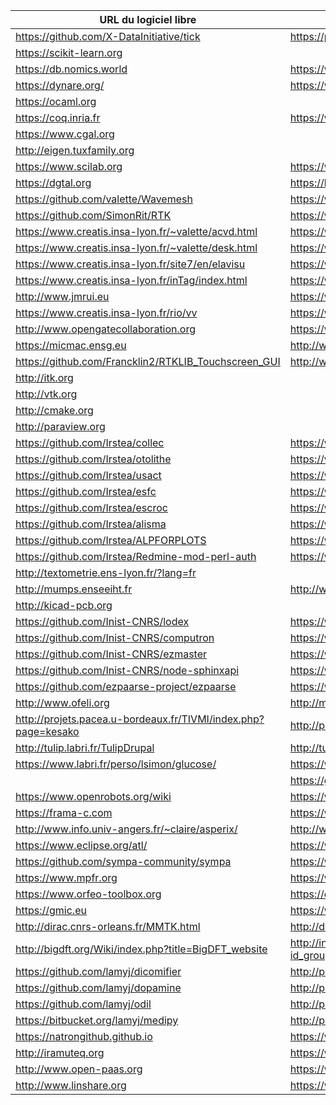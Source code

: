 | URL du logiciel libre                                            | URL du labo contributeur principal                                        |
|------------------------------------------------------------------|---------------------------------------------------------------------------|
| <https://github.com/X-DataInitiative/tick>                       | <https://portail.polytechnique.edu/datascience/fr>
| <https://scikit-learn.org>                                       |                                                                           |
| <https://db.nomics.world>                                        | <https://www.cepremap.fr/>                                                |
| <https://dynare.org/>                                            | <https://www.cepremap.fr/>                                                |
| <https://ocaml.org>                                              |                                                                           |
| <https://coq.inria.fr>                                           | <https://www.inria.fr>                                                    |
| <https://www.cgal.org>                                           |                                                                           |
| <http://eigen.tuxfamily.org>                                     |                                                                           |
| <https://www.scilab.org>                                         | <https://www.inria.fr> (début)                                            |
| <https://dgtal.org>                                              | <https://liris.cnrs.fr>                                                   |
| <https://github.com/valette/Wavemesh>                            | <https://www.creatis.insa-lyon.fr>                                        |
| <https://github.com/SimonRit/RTK>                                | <https://www.creatis.insa-lyon.fr>                                        |
| <https://www.creatis.insa-lyon.fr/~valette/acvd.html>            | <https://www.creatis.insa-lyon.fr>                                        |
| <https://www.creatis.insa-lyon.fr/~valette/desk.html>            | <https://www.creatis.insa-lyon.fr>                                        |
| <https://www.creatis.insa-lyon.fr/site7/en/elavisu>              | <https://www.creatis.insa-lyon.fr>                                        |
| <https://www.creatis.insa-lyon.fr/inTag/index.html>              | <https://www.creatis.insa-lyon.fr>                                        |
| <http://www.jmrui.eu>                                            | <https://www.creatis.insa-lyon.fr>                                        |
| <https://www.creatis.insa-lyon.fr/rio/vv>                        | <https://www.creatis.insa-lyon.fr>                                        |
| <http://www.opengatecollaboration.org>                           | <https://www.creatis.insa-lyon.fr>                                        |
| <https://micmac.ensg.eu>                                         | <http://www.ensg.eu/>		                                       |
| <https://github.com/Francklin2/RTKLIB_Touchscreen_GUI>           | <http://www.ensg.eu/>						       |
| <http://itk.org>                                                 |                                                                           |
| <http://vtk.org>                                                 |                                                                           |
| <http://cmake.org>                                               |                                                                           |
| <http://paraview.org>                                            |                                                                           |
| <https://github.com/Irstea/collec>                               | <https://www.irstea.fr>                                                   |
| <https://github.com/Irstea/otolithe>                             | <https://www.irstea.fr>                                                   |
| <https://github.com/Irstea/usact>                                | <https://www.irstea.fr>                                                   |
| <https://github.com/Irstea/esfc>                                 | <https://www.irstea.fr>                                                   |
| <https://github.com/Irstea/escroc>                               | <https://www.irstea.fr>                                                   |
| <https://github.com/Irstea/alisma>                               | <https://www.irstea.fr>                                                   |
| <https://github.com/Irstea/ALPFORPLOTS>                          | <https://www.irstea.fr>                                                   |
| <https://github.com/Irstea/Redmine-mod-perl-auth>                | <https://www.irstea.fr>                                                   |
| <http://textometrie.ens-lyon.fr/?lang=fr>                        |                                                                           |
| <http://mumps.enseeiht.fr>                                       | <http://www.enseeiht.fr>                                                  |
| <http://kicad-pcb.org>                                           |                                                                           |
| <https://github.com/Inist-CNRS/lodex>                            | <https://www.inist.fr>                                                    |
| <https://github.com/Inist-CNRS/computron>                        | <https://www.inist.fr>                                                    |
| <https://github.com/Inist-CNRS/ezmaster>                         | <https://www.inist.fr>                                                    |
| <https://github.com/Inist-CNRS/node-sphinxapi>                   | <https://www.inist.fr>                                                    |
| <https://github.com/ezpaarse-project/ezpaarse>                   | <https://www.inist.fr>                                                    |
| <http://www.ofeli.org>                                           | <http://math.univ-bpclermont.fr>                                          |
| <http://projets.pacea.u-bordeaux.fr/TIVMI/index.php?page=kesako> | <http://projets.pacea.u-bordeaux.fr/TIVMI>                                |
| <http://tulip.labri.fr/TulipDrupal>                              | <http://tulip.labri.fr>                                                   |
| <https://www.labri.fr/perso/lsimon/glucose/>                     | <https://www.labri.fr>                                                    |
|                                                                  | <https://github.com/CNRS-DSI-Dev>                                         |
| <https://www.openrobots.org/wiki>                                | <https://www.laas.fr>                                                     |
| <https://frama-c.com>                                            | <https://www.inria.fr>, <http://www-list.cea.fr>                          |
| <http://www.info.univ-angers.fr/~claire/asperix/>                | <http://www.info.univ-angers.fr>                                          |
| <https://www.eclipse.org/atl/>                                   | <https://www.imt-atlantique.fr>                                           |
| <https://github.com/sympa-community/sympa>                       | <https://www.renater.fr>                                                  |
| <https://www.mpfr.org>                                           | <https://www.inria.fr>                                                    |
| <https://www.orfeo-toolbox.org>                                  | <https://cnes.fr>                                                         |
| <https://gmic.eu>                                                | <https://www.ensicaen.fr>                                                 |
| <http://dirac.cnrs-orleans.fr/MMTK.html>                         | <http://dirac.cnrs-orleans.fr>                                            |
| <http://bigdft.org/Wiki/index.php?title=BigDFT_website>          | <http://inac.cea.fr/Phocea/Vie_des_labos/Ast/ast_groupe.php?id_groupe=12> |
| <https://github.com/lamyj/dicomifier>                            | <http://plateforme.icube.unistra.fr>                                      |
| <https://github.com/lamyj/dopamine>                              | <http://plateforme.icube.unistra.fr>                                      |
| <https://github.com/lamyj/odil>                                  | <http://plateforme.icube.unistra.fr>                                      |
| <https://bitbucket.org/lamyj/medipy>                             | <http://plateforme.icube.unistra.fr>                                      |
| <https://natrongithub.github.io>                                 | <https://www.inria.fr>                                                    |
| <http://iramuteq.org>                                            | <https://www.lerass.com>                                                  |
| <http://www.open-paas.org>                                       | <https://www.lix.polytechnique.fr/>, <http://www.loria.fr/fr/>            |
| <http://www.linshare.org>                                        | <https://www.https://www.inserm.fr/>				       |

